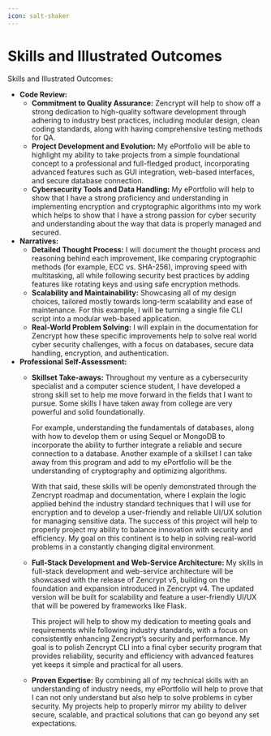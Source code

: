 ```yaml
---
icon: salt-shaker
---
```


# Skills and Illustrated Outcomes

Skills and Illustrated Outcomes:

* **Code Review:**
  * **Commitment to Quality Assurance:** Zencrypt will help to show off a strong dedication to high-quality software development through adhering to industry best practices, including modular design, clean coding standards, along with having comprehensive testing methods for QA.
  * **Project Development and Evolution:** My ePortfolio will be able to highlight my ability to take projects from a simple foundational concept to a professional and full-fledged product, incorporating advanced features such as GUI integration, web-based interfaces, and secure database connection.
  * **Cybersecurity Tools and Data Handling:** My ePortfolio will help to show that I have a strong proficiency and understanding in implementing encryption and cryptographic algorithms into my work which helps to show that I have a strong passion for cyber security and understanding about the way that data is properly managed and secured.
* **Narratives:**
  * **Detailed Thought Process:** I will document the thought process and reasoning behind each improvement, like comparing cryptographic methods (for example, ECC vs. SHA-256), improving speed with multitasking, all while following security best practices by adding features like rotating keys and using safe encryption methods.
  * **Scalability and Maintainability:** Showcasing all of my design choices, tailored mostly towards long-term scalability and ease of maintenance. For this example, I will be turning a single file CLI script into a modular web-based application.
  * **Real-World Problem Solving:** I will explain in the documentation for Zencrypt how these specific improvements help to solve real world cyber security challenges, with a focus on databases, secure data handling, encryption, and authentication.
* **Professional Self-Assessment:**
  *   **Skillset Take-aways:** Throughout my venture as a cybersecurity specialist and a computer science student, I have developed a strong skill set to help me move forward in the fields that I want to pursue. Some skills I have taken away from college are very powerful and solid foundationally.

      For example, understanding the fundamentals of databases, along with how to develop them or using Sequel or MongoDB to incorporate the ability to further integrate a reliable and secure connection to a database. Another example of a skillset I can take away from this program and add to my ePortfolio will be the understanding of cryptography and optimizing algorithms.

      With that said, these skills will be openly demonstrated through the Zencrypt roadmap and documentation, where I explain the logic applied behind the industry standard techniques that I will use for encryption and to develop a user-friendly and reliable UI/UX solution for managing sensitive data. The success of this project will help to properly project my ability to balance innovation with security and efficiency. My goal on this continent is to help in solving real-world problems in a constantly changing digital environment.
  *   **Full-Stack Development and Web-Service Architecture:** My skills in full-stack development and web-service architecture will be showcased with the release of Zencrypt v5, building on the foundation and expansion introduced in Zencrypt v4. The updated version will be built for scalability and feature a user-friendly UI/UX that will be powered by frameworks like Flask.

      This project will help to show my dedication to meeting goals and requirements while following industry standards, with a focus on consistently enhancing Zencrypt’s security and performance. My goal is to polish Zencrypt CLI into a final cyber security program that provides reliability, security and efficiency with advanced features yet keeps it simple and practical for all users.
  * **Proven Expertise:** By combining all of my technical skills with an understanding of industry needs, my ePortfolio will help to prove that I can not only understand but also help to solve problems in cyber security. My projects help to properly mirror my ability to deliver secure, scalable, and practical solutions that can go beyond any set expectations.
